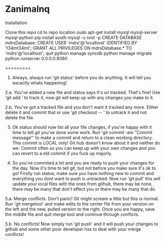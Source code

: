 Zanimalnq
=========

Installation

Clone this repo
cd to repo location
sudo apt-get install mysql mysql-server mysql-python
pip install south
mysql -u root -p
CREATE DATABASE mdrsDatabase;
CREATE USER 'mdrs'@'localhost' IDENTIFIED BY 't34mt34mt';
GRANT ALL PRIVILEGES ON mdrsDatabase.* TO 'mdrs'@'localhost';
quit
python manage syncdb
python manage migrate
python runserver 0.0.0.0:8080

=========

1. Always, always run 'git status' before you do anything. It will tell you excactly whats happening!

2.a. You've added a new file and status says it's un tracked. That's fine! Use 'git add <file path>' to track it, now git will keep up with any changes you make to it.

2.b. You've got a tracked file and you don't want it tracked any more. Either delete it and commit that or use 'git checkout -- <filepath>' to untrack it and not delete the file.

3. Ok status should now list all your file changes, if you're happy with it time to tell git you've done some work. Run 'git commit -am "Commit message"' to make a commit and return to a clean working directory. This commit is LOCAL only! Git hub doesn't know about it and neither do we. Commit often so you can keep up with your own changes and you can revert to a old commit if you fuck up majorly.

4. So you've commited a lot and you are ready to push your changes for the day. Now it's time to tell git, but not before you make sure it's ok to go! Firstly run status, make sure you have nothing new to commit and everything you dont want to push is untracked. Now run 'git pull' this will update your local files with the ones from github, there may be none, there may be many that don't effect you or there may be many that do.

5.a. Merge conflicts. Don't panic! Git might scream a little but this is normal. Run 'git mergetool' and make edits to the center file from your version on the left and the new, pulled version to the right. Once you are happy, save the middle file and quit merge tool and continue through conflicts.

5.b. No conflicts! Now simply run 'git push' and it will push your changes to github and some other poor developer has to deal with your merge conflicts!

